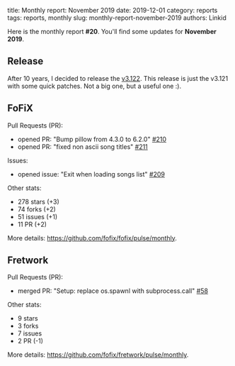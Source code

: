 title: Monthly report: November 2019
date: 2019-12-01
category: reports
tags: reports, monthly
slug: monthly-report-november-2019
authors: Linkid

Here is the monthly report **#20**. You'll find some updates for **November 2019**.


## Release

After 10 years, I decided to release the
[v3.122](https://github.com/fofix/fofix/releases/tag/v3.122). This release is
just the v3.121 with some quick patches. Not a big one, but a useful one :).


## FoFiX

Pull Requests (PR):

- opened PR: "Bump pillow from 4.3.0 to 6.2.0" [#210](https://github.com/fofix/fofix/pull/210)
- opened PR: "fixed non ascii song titles" [#211](https://github.com/fofix/fofix/pull/211)

Issues:

- opened issue: "Exit when loading songs list" [#209](https://github.com/fofix/fofix/issues/209)

Other stats:

- 278 stars (+3)
- 74 forks (+2)
- 51 issues (+1)
- 11 PR (+2)

More details: <https://github.com/fofix/fofix/pulse/monthly>.


## Fretwork

Pull Requests (PR):

- merged PR: "Setup: replace os.spawnl with subprocess.call" [#58](https://github.com/fofix/fretwork/pull/58)

Other stats:

- 9 stars
- 3 forks
- 7 issues
- 2 PR (-1)

More details: <https://github.com/fofix/fretwork/pulse/monthly>.
